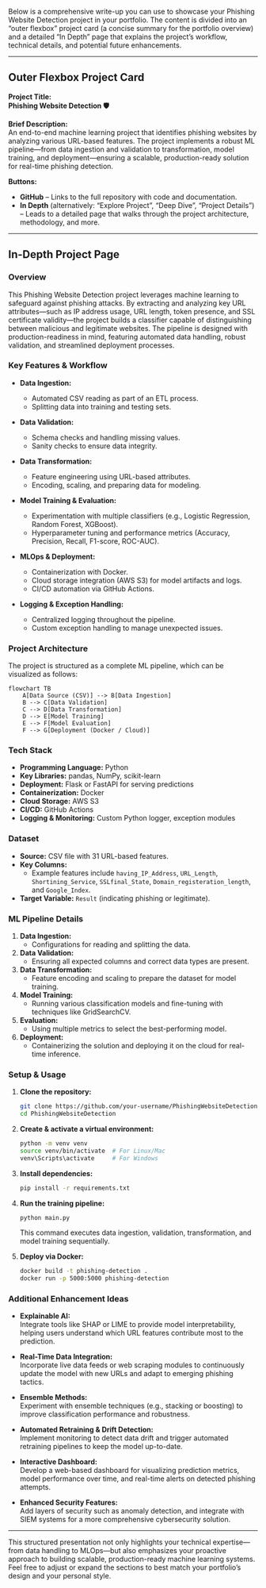 Below is a comprehensive write-up you can use to showcase your Phishing Website Detection project in your portfolio. The content is divided into an “outer flexbox” project card (a concise summary for the portfolio overview) and a detailed “In Depth” page that explains the project’s workflow, technical details, and potential future enhancements.

---

## Outer Flexbox Project Card

**Project Title:**  
**Phishing Website Detection 🛡️**

**Brief Description:**  
An end-to-end machine learning project that identifies phishing websites by analyzing various URL-based features. The project implements a robust ML pipeline—from data ingestion and validation to transformation, model training, and deployment—ensuring a scalable, production-ready solution for real-time phishing detection.

**Buttons:**  
- **GitHub** – Links to the full repository with code and documentation.  
- **In Depth** (alternatively: “Explore Project”, “Deep Dive”, “Project Details”) – Leads to a detailed page that walks through the project architecture, methodology, and more.

---

## In-Depth Project Page

### Overview  
This Phishing Website Detection project leverages machine learning to safeguard against phishing attacks. By extracting and analyzing key URL attributes—such as IP address usage, URL length, token presence, and SSL certificate validity—the project builds a classifier capable of distinguishing between malicious and legitimate websites. The pipeline is designed with production-readiness in mind, featuring automated data handling, robust validation, and streamlined deployment processes.

### Key Features & Workflow

- **Data Ingestion:**  
  - Automated CSV reading as part of an ETL process.
  - Splitting data into training and testing sets.

- **Data Validation:**  
  - Schema checks and handling missing values.
  - Sanity checks to ensure data integrity.

- **Data Transformation:**  
  - Feature engineering using URL-based attributes.
  - Encoding, scaling, and preparing data for modeling.

- **Model Training & Evaluation:**  
  - Experimentation with multiple classifiers (e.g., Logistic Regression, Random Forest, XGBoost).
  - Hyperparameter tuning and performance metrics (Accuracy, Precision, Recall, F1-score, ROC-AUC).
  
- **MLOps & Deployment:**  
  - Containerization with Docker.
  - Cloud storage integration (AWS S3) for model artifacts and logs.
  - CI/CD automation via GitHub Actions.

- **Logging & Exception Handling:**  
  - Centralized logging throughout the pipeline.
  - Custom exception handling to manage unexpected issues.

### Project Architecture  
The project is structured as a complete ML pipeline, which can be visualized as follows:

```mermaid
flowchart TB
    A[Data Source (CSV)] --> B[Data Ingestion]
    B --> C[Data Validation]
    C --> D[Data Transformation]
    D --> E[Model Training]
    E --> F[Model Evaluation]
    F --> G[Deployment (Docker / Cloud)]
```

### Tech Stack  
- **Programming Language:** Python  
- **Key Libraries:** pandas, NumPy, scikit-learn  
- **Deployment:** Flask or FastAPI for serving predictions  
- **Containerization:** Docker  
- **Cloud Storage:** AWS S3  
- **CI/CD:** GitHub Actions  
- **Logging & Monitoring:** Custom Python logger, exception modules

### Dataset  
- **Source:** CSV file with 31 URL-based features.
- **Key Columns:**  
  - Example features include `having_IP_Address`, `URL_Length`, `Shortining_Service`, `SSLfinal_State`, `Domain_registeration_length`, and `Google_Index`.
- **Target Variable:** `Result` (indicating phishing or legitimate).

### ML Pipeline Details  
1. **Data Ingestion:**  
   - Configurations for reading and splitting the data.
2. **Data Validation:**  
   - Ensuring all expected columns and correct data types are present.
3. **Data Transformation:**  
   - Feature encoding and scaling to prepare the dataset for model training.
4. **Model Training:**  
   - Running various classification models and fine-tuning with techniques like GridSearchCV.
5. **Evaluation:**  
   - Using multiple metrics to select the best-performing model.
6. **Deployment:**  
   - Containerizing the solution and deploying it on the cloud for real-time inference.

### Setup & Usage  
1. **Clone the repository:**
   ```bash
   git clone https://github.com/your-username/PhishingWebsiteDetection.git
   cd PhishingWebsiteDetection
   ```
2. **Create & activate a virtual environment:**
   ```bash
   python -m venv venv
   source venv/bin/activate  # For Linux/Mac
   venv\Scripts\activate     # For Windows
   ```
3. **Install dependencies:**
   ```bash
   pip install -r requirements.txt
   ```
4. **Run the training pipeline:**
   ```bash
   python main.py
   ```
   This command executes data ingestion, validation, transformation, and model training sequentially.

5. **Deploy via Docker:**
   ```bash
   docker build -t phishing-detection .
   docker run -p 5000:5000 phishing-detection
   ```

### Additional Enhancement Ideas  
- **Explainable AI:**  
  Integrate tools like SHAP or LIME to provide model interpretability, helping users understand which URL features contribute most to the prediction.

- **Real-Time Data Integration:**  
  Incorporate live data feeds or web scraping modules to continuously update the model with new URLs and adapt to emerging phishing tactics.

- **Ensemble Methods:**  
  Experiment with ensemble techniques (e.g., stacking or boosting) to improve classification performance and robustness.

- **Automated Retraining & Drift Detection:**  
  Implement monitoring to detect data drift and trigger automated retraining pipelines to keep the model up-to-date.

- **Interactive Dashboard:**  
  Develop a web-based dashboard for visualizing prediction metrics, model performance over time, and real-time alerts on detected phishing attempts.

- **Enhanced Security Features:**  
  Add layers of security such as anomaly detection, and integrate with SIEM systems for a more comprehensive cybersecurity solution.

---

This structured presentation not only highlights your technical expertise—from data handling to MLOps—but also emphasizes your proactive approach to building scalable, production-ready machine learning systems. Feel free to adjust or expand the sections to best match your portfolio’s design and your personal style.